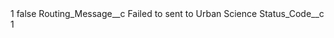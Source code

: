 <?xml version="1.0" encoding="UTF-8"?>
<CustomMetadata xmlns="http://soap.sforce.com/2006/04/metadata" xmlns:xsi="http://www.w3.org/2001/XMLSchema-instance" xmlns:xsd="http://www.w3.org/2001/XMLSchema">
    <label>1</label>
    <protected>false</protected>
    <values>
        <field>Routing_Message__c</field>
        <value xsi:type="xsd:string">Failed to sent to Urban Science</value>
    </values>
    <values>
        <field>Status_Code__c</field>
        <value xsi:type="xsd:string">1</value>
    </values>
</CustomMetadata>

